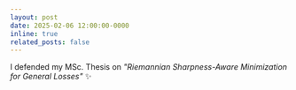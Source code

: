 ```yaml
---
layout: post
date: 2025-02-06 12:00:00-0000
inline: true
related_posts: false
---
```


I defended my MSc. Thesis on *"Riemannian Sharpness-Aware Minimization for General Losses"* :sparkles: